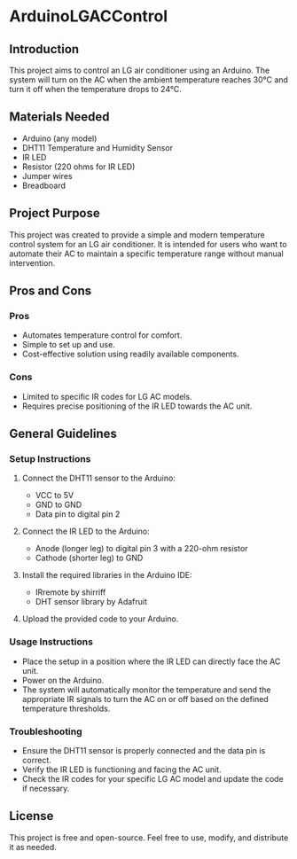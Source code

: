 # ArduinoLGACControl

## Introduction
This project aims to control an LG air conditioner using an Arduino. The system will turn on the AC when the ambient temperature reaches 30°C and turn it off when the temperature drops to 24°C.

## Materials Needed
- Arduino (any model)
- DHT11 Temperature and Humidity Sensor
- IR LED
- Resistor (220 ohms for IR LED)
- Jumper wires
- Breadboard

## Project Purpose
This project was created to provide a simple and modern temperature control system for an LG air conditioner. It is intended for users who want to automate their AC to maintain a specific temperature range without manual intervention.

## Pros and Cons

### Pros
- Automates temperature control for comfort.
- Simple to set up and use.
- Cost-effective solution using readily available components.

### Cons
- Limited to specific IR codes for LG AC models.
- Requires precise positioning of the IR LED towards the AC unit.

## General Guidelines

### Setup Instructions
1. Connect the DHT11 sensor to the Arduino:
   - VCC to 5V
   - GND to GND
   - Data pin to digital pin 2

2. Connect the IR LED to the Arduino:
   - Anode (longer leg) to digital pin 3 with a 220-ohm resistor
   - Cathode (shorter leg) to GND

3. Install the required libraries in the Arduino IDE:
   - IRremote by shirriff
   - DHT sensor library by Adafruit

4. Upload the provided code to your Arduino.

### Usage Instructions
- Place the setup in a position where the IR LED can directly face the AC unit.
- Power on the Arduino.
- The system will automatically monitor the temperature and send the appropriate IR signals to turn the AC on or off based on the defined temperature thresholds.

### Troubleshooting
- Ensure the DHT11 sensor is properly connected and the data pin is correct.
- Verify the IR LED is functioning and facing the AC unit.
- Check the IR codes for your specific LG AC model and update the code if necessary.

## License
This project is free and open-source. Feel free to use, modify, and distribute it as needed.
